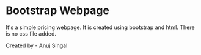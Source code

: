 # Bootstrap Webpage
It's a simple pricing webpage.
It is created using bootstrap and html.
There is no css file added.

Created by - Anuj Singal